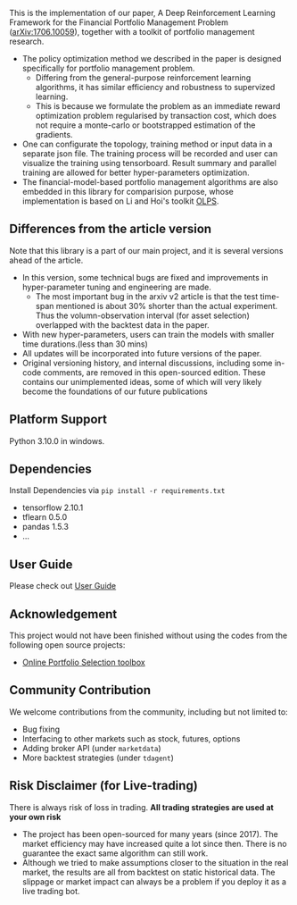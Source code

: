 This is the implementation of our paper, A Deep Reinforcement Learning Framework for the Financial Portfolio Management Problem ([arXiv:1706.10059](https://arxiv.org/abs/1706.10059)), together with a toolkit of portfolio management research.

* The policy optimization method we described in the paper is designed specifically for portfolio management problem.
  * Differing from the general-purpose reinforcement learning algorithms, it has similar efficiency and robustness to supervized learning.
  * This is because we formulate the problem as an immediate reward optimization problem regularised by transaction cost, which does not require a monte-carlo or bootstrapped estimation of the gradients.
* One can configurate the topology, training method or input data in a separate json file. The training process will be recorded and user can visualize the training using tensorboard.
Result summary and parallel training are allowed for better hyper-parameters optimization.
* The financial-model-based portfolio management algorithms are also embedded in this library for comparision purpose, whose implementation is based on Li and Hoi's toolkit [OLPS](https://github.com/OLPS/OLPS).

## Differences from the article version
Note that this library is a part of our main project, and it is several versions ahead of the article.

* In this version, some technical bugs are fixed and improvements in hyper-parameter tuning and engineering are made.
  * The most important bug in the arxiv v2 article is that the test time-span mentioned is about 30% shorter than the actual experiment. Thus the volumn-observation interval (for asset selection) overlapped with the backtest data in the paper.
* With new hyper-parameters, users can train the models with smaller time durations.(less than 30 mins)
* All updates will be incorporated into future versions of the paper.
* Original versioning history,  and internal discussions, including some in-code comments, are removed in this open-sourced edition. These contains our unimplemented ideas, some of which will very likely become the foundations of our future publications

## Platform Support
Python 3.10.0 in windows.

## Dependencies
Install Dependencies via `pip install -r requirements.txt`

* tensorflow 2.10.1
* tflearn 0.5.0
* pandas 1.5.3
* ...

## User Guide
Please check out [User Guide](user_guide.md)

## Acknowledgement
This project would not have been finished without using the codes from the following open source projects:
* [Online Portfolio Selection toolbox](https://github.com/OLPS/OLPS)

## Community Contribution
We welcome contributions from the community, including but not limited to:
* Bug fixing
* Interfacing to other markets such as stock, futures, options
* Adding broker API (under `marketdata`)
* More backtest strategies (under `tdagent`)

## Risk Disclaimer (for Live-trading)

There is always risk of loss in trading. **All trading strategies are used at your own risk**

* The project has been open-sourced for many years (since 2017). The market efficiency may have increased quite a lot since then. There is no guarantee the exact same algorithm can still work.
* Although we tried to make assumptions closer to the situation in the real market, the results are all from backtest on static historical data. The slippage or market impact can always be a problem if you deploy it as a live trading bot.

